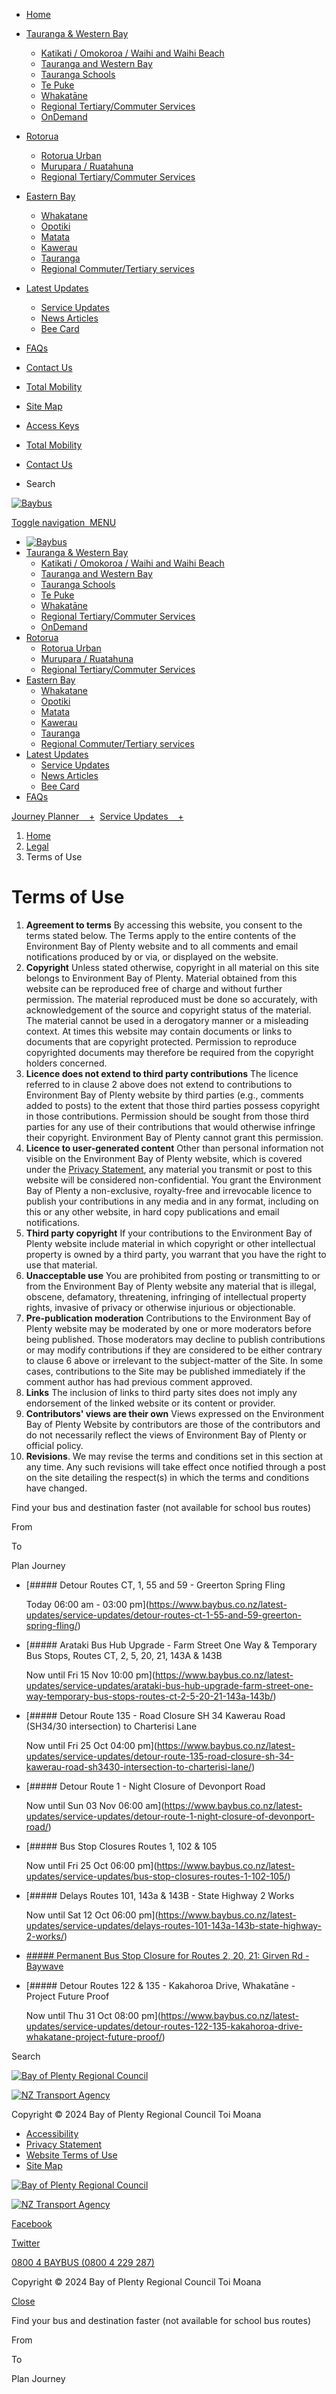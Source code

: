 * [Home](https://www.baybus.co.nz/)
* [Tauranga & Western Bay](#mm-2)
    * [Katikati / Omokoroa / Waihi and Waihi Beach](https://www.baybus.co.nz/tauranga-western-bay/katikati-omokoroa-waihi-and-waihi-beach/)
    * [Tauranga and Western Bay](https://www.baybus.co.nz/tauranga-western-bay/tauranga-and-western-bay/)
    * [Tauranga Schools](https://www.baybus.co.nz/tauranga-western-bay/tauranga-schools/)
    * [Te Puke](https://www.baybus.co.nz/tauranga-western-bay/te-puke/)
    * [Whakatāne](https://www.baybus.co.nz/tauranga-western-bay/whakatane/)
    * [Regional Tertiary/Commuter Services](https://www.baybus.co.nz/tauranga-western-bay/regional-tertiarycommuter-services/)
    * [OnDemand](https://www.baybus.co.nz/tauranga-western-bay/ondemand/)
* [Rotorua](#mm-3)
    * [Rotorua Urban](https://www.baybus.co.nz/rotorua/rotorua-urban/)
    * [Murupara / Ruatahuna](https://www.baybus.co.nz/rotorua/murupara-ruatahuna/)
    * [Regional Tertiary/Commuter Services](https://www.baybus.co.nz/rotorua/regional-tertiarycommuter-services/)
* [Eastern Bay](#mm-4)
    * [Whakatane](https://www.baybus.co.nz/eastern-bay/whakatane/)
    * [Opotiki](https://www.baybus.co.nz/eastern-bay/opotiki/)
    * [Matata](https://www.baybus.co.nz/eastern-bay/matata/)
    * [Kawerau](https://www.baybus.co.nz/eastern-bay/kawerau/)
    * [Tauranga](https://www.baybus.co.nz/eastern-bay/tauranga/)
    * [Regional Commuter/Tertiary services](https://www.baybus.co.nz/eastern-bay/regional-commutertertiary-services/)
* [Latest Updates](#mm-5)
    * [Service Updates](https://www.baybus.co.nz/latest-updates/service-updates/)
    * [News Articles](https://www.baybus.co.nz/latest-updates/news-articles/)
    * [Bee Card](https://www.baybus.co.nz/latest-updates/bee-card/)
* [FAQs](https://faqs.baybus.co.nz/hc/en-nz)
* [Contact Us](https://www.baybus.co.nz/contact/)
* [Total Mobility](https://faqs.baybus.co.nz/hc/en-nz/categories/360000462236-Total-Mobility)
* [Site Map](https://www.baybus.co.nz/legal/site-map/)

* [Access Keys](https://www.baybus.co.nz/access-keys)
* [Total Mobility](https://faqs.baybus.co.nz/hc/en-nz/categories/360000462236-Total-Mobility)
* [Contact Us](https://www.baybus.co.nz/contact/)
* Search 
    

[![Baybus](/img/baybus.png)](https://www.baybus.co.nz/)

[Toggle navigation  MENU](#menu)

* [![Baybus](/img/baybus.png)](https://www.baybus.co.nz/)
* [Tauranga & Western Bay](https://www.baybus.co.nz/tauranga-western-bay/ "Tauranga and Western Bay Timetables and Routes")
    * [Katikati / Omokoroa / Waihi and Waihi Beach](https://www.baybus.co.nz/tauranga-western-bay/katikati-omokoroa-waihi-and-waihi-beach/ "Katikati / Omokoroa  / Waihi and Waihi Beach")
    * [Tauranga and Western Bay](https://www.baybus.co.nz/tauranga-western-bay/tauranga-and-western-bay/ "Tauranga and Western Bay")
    * [Tauranga Schools](https://www.baybus.co.nz/tauranga-western-bay/tauranga-schools/ "Tauranga Schools")
    * [Te Puke](https://www.baybus.co.nz/tauranga-western-bay/te-puke/ "Te Puke")
    * [Whakatāne](https://www.baybus.co.nz/tauranga-western-bay/whakatane/ "Whakatāne")
    * [Regional Tertiary/Commuter Services](https://www.baybus.co.nz/tauranga-western-bay/regional-tertiarycommuter-services/ "Regional Tertiary/Commuter Services")
    * [OnDemand](https://www.baybus.co.nz/tauranga-western-bay/ondemand/ "OnDemand")
* [Rotorua](https://www.baybus.co.nz/rotorua/ "Rotorua Timetables and Routes")
    * [Rotorua Urban](https://www.baybus.co.nz/rotorua/rotorua-urban/ "Rotorua Urban")
    * [Murupara / Ruatahuna](https://www.baybus.co.nz/rotorua/murupara-ruatahuna/ "Murupara / Ruatahuna")
    * [Regional Tertiary/Commuter Services](https://www.baybus.co.nz/rotorua/regional-tertiarycommuter-services/ "Regional Tertiary/Commuter Services")
* [Eastern Bay](https://www.baybus.co.nz/eastern-bay/ "Eastern Bay Timetables and Routes")
    * [Whakatane](https://www.baybus.co.nz/eastern-bay/whakatane/ "Whakatane")
    * [Opotiki](https://www.baybus.co.nz/eastern-bay/opotiki/ "Opotiki")
    * [Matata](https://www.baybus.co.nz/eastern-bay/matata/ "Matata")
    * [Kawerau](https://www.baybus.co.nz/eastern-bay/kawerau/ "Kawerau")
    * [Tauranga](https://www.baybus.co.nz/eastern-bay/tauranga/ "Tauranga")
    * [Regional Commuter/Tertiary services](https://www.baybus.co.nz/eastern-bay/regional-commutertertiary-services/ "Regional Commuter/Tertiary services")
* [Latest Updates](https://www.baybus.co.nz/latest-updates/ "Latest Updates")
    * [Service Updates](https://www.baybus.co.nz/latest-updates/service-updates/ "Service Updates")
    * [News Articles](https://www.baybus.co.nz/latest-updates/news-articles/ "News Articles")
    * [Bee Card](https://www.baybus.co.nz/latest-updates/bee-card/ "Bee Card")
* [FAQs](https://faqs.baybus.co.nz/hc/en-nz)

[Journey Planner    +](#)  [Service Updates    +](#)  

1. [Home](https://www.baybus.co.nz/)
2. [Legal](https://www.baybus.co.nz/legal/)
3. Terms of Use

Terms of Use
============

1. **Agreement to terms** By accessing this website, you consent to the terms stated below. The Terms apply to the entire contents of the Environment Bay of Plenty website and to all comments and email notifications produced by or via, or displayed on the website.
2. **Copyright** Unless stated otherwise, copyright in all material on this site belongs to Environment Bay of Plenty. Material obtained from this website can be reproduced free of charge and without further permission. The material reproduced must be done so accurately, with acknowledgement of the source and copyright status of the material. The material cannot be used in a derogatory manner or a misleading context. At times this website may contain documents or links to documents that are copyright protected. Permission to reproduce copyrighted documents may therefore be required from the copyright holders concerned.
3. **Licence does not extend to third party contributions** The licence referred to in clause 2 above does not extend to contributions to Environment Bay of Plenty website by third parties (e.g., comments added to posts) to the extent that those third parties possess copyright in those contributions. Permission should be sought from those third parties for any use of their contributions that would otherwise infringe their copyright. Environment Bay of Plenty cannot grant this permission.
4. **Licence to user-generated content** Other than personal information not visible on the Environment Bay of Plenty website, which is covered under the [Privacy Statement](http://www.baybus.co.nz/disclaimer/ "Disclaimer"), any material you transmit or post to this website will be considered non-confidential. You grant the Environment Bay of Plenty a non-exclusive, royalty-free and irrevocable licence to publish your contributions in any media and in any format, including on this or any other website, in hard copy publications and email notifications.
5. **Third party copyright** If your contributions to the Environment Bay of Plenty website include material in which copyright or other intellectual property is owned by a third party, you warrant that you have the right to use that material.
6. **Unacceptable use** You are prohibited from posting or transmitting to or from the Environment Bay of Plenty website any material that is illegal, obscene, defamatory, threatening, infringing of intellectual property rights, invasive of privacy or otherwise injurious or objectionable.
7. **Pre-publication moderation** Contributions to the Environment Bay of Plenty website may be moderated by one or more moderators before being published. Those moderators may decline to publish contributions or may modify contributions if they are considered to be either contrary to clause 6 above or irrelevant to the subject-matter of the Site. In some cases, contributions to the Site may be published immediately if the comment author has had previous comment approved.
8. **Links** The inclusion of links to third party sites does not imply any endorsement of the linked website or its content or provider.
9. **Contributors' views are their own** Views expressed on the Environment Bay of Plenty Website by contributors are those of the contributors and do not necessarily reflect the views of Environment Bay of Plenty or official policy.
10. **Revisions**. We may revise the terms and conditions set in this section at any time. Any such revisions will take effect once notified through a post on the site detailing the respect(s) in which the terms and conditions have changed.

Find your bus and destination faster (not available for school bus routes)

From

To

  Plan Journey    

* [##### Detour Routes CT, 1, 55 and 59 - Greerton Spring Fling
    
    Today 06:00 am - 03:00 pm](https://www.baybus.co.nz/latest-updates/service-updates/detour-routes-ct-1-55-and-59-greerton-spring-fling/)
* [##### Arataki Bus Hub Upgrade - Farm Street One Way & Temporary Bus Stops, Routes CT, 2, 5, 20, 21, 143A & 143B
    
    Now until Fri 15 Nov 10:00 pm](https://www.baybus.co.nz/latest-updates/service-updates/arataki-bus-hub-upgrade-farm-street-one-way-temporary-bus-stops-routes-ct-2-5-20-21-143a-143b/)
* [##### Detour Route 135 - Road Closure SH 34 Kawerau Road (SH34/30 intersection) to Charterisi Lane
    
    Now until Fri 25 Oct 04:00 pm](https://www.baybus.co.nz/latest-updates/service-updates/detour-route-135-road-closure-sh-34-kawerau-road-sh3430-intersection-to-charterisi-lane/)
* [##### Detour Route 1 - Night Closure of Devonport Road
    
    Now until Sun 03 Nov 06:00 am](https://www.baybus.co.nz/latest-updates/service-updates/detour-route-1-night-closure-of-devonport-road/)
* [##### Bus Stop Closures Routes 1, 102 & 105
    
    Now until Fri 25 Oct 06:00 pm](https://www.baybus.co.nz/latest-updates/service-updates/bus-stop-closures-routes-1-102-105/)
* [##### Delays Routes 101, 143a & 143B - State Highway 2 Works
    
    Now until Sat 12 Oct 06:00 pm](https://www.baybus.co.nz/latest-updates/service-updates/delays-routes-101-143a-143b-state-highway-2-works/)
* [##### Permanent Bus Stop Closure for Routes 2, 20, 21: Girven Rd - Baywave](https://www.baybus.co.nz/latest-updates/service-updates/permanent-bus-stop-closure-for-routes-2-20-21-girven-rd-baywave/)
* [##### Detour Routes 122 & 135 - Kakahoroa Drive, Whakatāne - Project Future Proof
    
    Now until Thu 31 Oct 08:00 pm](https://www.baybus.co.nz/latest-updates/service-updates/detour-routes-122-135-kakahoroa-drive-whakatane-project-future-proof/)

Search 

[![Bay of Plenty Regional Council](/img/bop-logo.png)](https://www.boprc.govt.nz/)

[![NZ Transport Agency](/img/nzta-white.png)](http://www.nzta.govt.nz/)

Copyright © 2024 Bay of Plenty Regional Council Toi Moana

* [Accessibility](https://www.boprc.govt.nz/accessibility)
* [Privacy Statement](https://www.boprc.govt.nz/privacystatement)
* [Website Terms of Use](https://www.boprc.govt.nz/terms-of-use)
* [Site Map](https://www.baybus.co.nz/legal/site-map/)

[![Bay of Plenty Regional Council](/img/bop-logo.png)](https://boprc.govt.nz/)

[![NZ Transport Agency](/img/nzta-white.png)](http://www.nzta.govt.nz/)

[Facebook](https://www.facebook.com/boprc)

[Twitter](http://twitter.com/BOPRC)

[0800 4 BAYBUS (0800 4 229 287)](tel:+64800422928)

Copyright © 2024 Bay of Plenty Regional Council Toi Moana

[Close](#0)

Find your bus and destination faster (not available for school bus routes)

From

To

  Plan Journey
